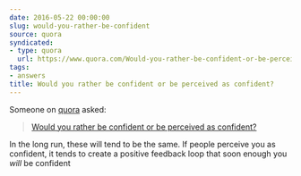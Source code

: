 ```yaml
---
date: 2016-05-22 00:00:00
slug: would-you-rather-be-confident
source: quora
syndicated:
- type: quora
  url: https://www.quora.com/Would-you-rather-be-confident-or-be-perceived-as-confident/answer/Roy-Tang
tags:
- answers
title: Would you rather be confident or be perceived as confident?
---
```


Someone on [quora](https://quora.com) asked:

> [Would you rather be confident or be perceived as confident?](https://www.quora.com/Would-you-rather-be-confident-or-be-perceived-as-confident/answer/Roy-Tang)


In the long run, these will tend to be the same. If people perceive you as confident, it tends to create a positive feedback loop that soon enough you *will* be confident